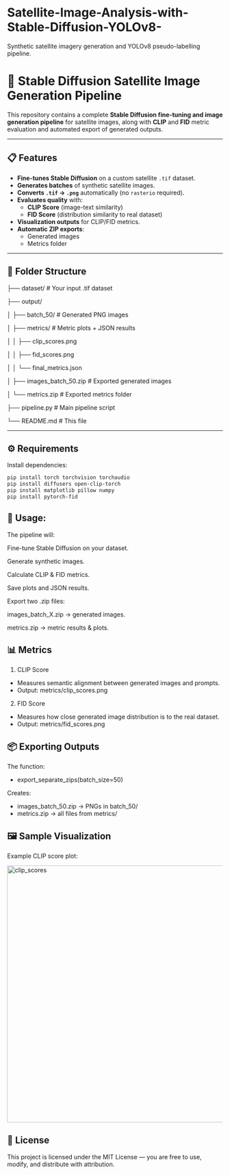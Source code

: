 # Satellite-Image-Analysis-with-Stable-Diffusion-YOLOv8-
Synthetic satellite imagery generation and YOLOv8 pseudo-labelling pipeline.

# 🌌 Stable Diffusion Satellite Image Generation Pipeline

This repository contains a complete **Stable Diffusion fine-tuning and image generation pipeline** for satellite images, along with **CLIP** and **FID** metric evaluation and automated export of generated outputs.

---

## 📋 Features

- **Fine-tunes Stable Diffusion** on a custom satellite `.tif` dataset.
- **Generates batches** of synthetic satellite images.
- **Converts `.tif` → `.png`** automatically (no `rasterio` required).
- **Evaluates quality** with:
  - **CLIP Score** (image-text similarity)
  - **FID Score** (distribution similarity to real dataset)
- **Visualization outputs** for CLIP/FID metrics.
- **Automatic ZIP exports**:
  - Generated images
  - Metrics folder

---

## 📂 Folder Structure

├── dataset/ # Your input .tif dataset

├── output/

│ ├── batch_50/ # Generated PNG images

│ ├── metrics/ # Metric plots + JSON results

│ │ ├── clip_scores.png

│ │ ├── fid_scores.png

│ │ └── final_metrics.json

│ ├── images_batch_50.zip # Exported generated images

│ └── metrics.zip # Exported metrics folder

├── pipeline.py # Main pipeline script

└── README.md # This file

---

## ⚙️ Requirements

Install dependencies:

```bash
pip install torch torchvision torchaudio
pip install diffusers open-clip-torch
pip install matplotlib pillow numpy
pip install pytorch-fid
```

## 🚀 Usage:

The pipeline will:

Fine-tune Stable Diffusion on your dataset.

Generate synthetic images.

Calculate CLIP & FID metrics.

Save plots and JSON results.

Export two .zip files:

images_batch_X.zip → generated images.

metrics.zip → metric results & plots.

## 📊 Metrics

1. CLIP Score

- Measures semantic alignment between generated images and prompts.
- Output: metrics/clip_scores.png

2. FID Score

- Measures how close generated image distribution is to the real dataset.
- Output: metrics/fid_scores.png

## 📦 Exporting Outputs

The function:

- export_separate_zips(batch_size=50)

Creates:

* images_batch_50.zip → PNGs in batch_50/
* metrics.zip → all files from metrics/

## 🖼 Sample Visualization

Example CLIP score plot:

<img width="1000" height="600" alt="clip_scores" src="https://github.com/user-attachments/assets/53f70687-a194-4bc3-ae07-e5d5461b1063" />

## 📜 License

This project is licensed under the MIT License — you are free to use, modify, and distribute with attribution.
